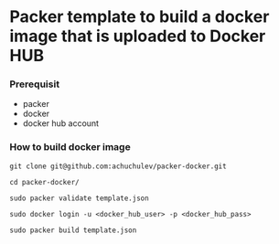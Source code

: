 # Packer template to build a docker image that is uploaded to Docker HUB

### Prerequisit

* packer
* docker
* docker hub account

### How to build docker image

`git clone git@github.com:achuchulev/packer-docker.git`

`cd packer-docker/`

`sudo packer validate template.json`

`sudo docker login -u <docker_hub_user> -p <docker_hub_pass>`

`sudo packer build template.json`
